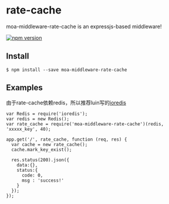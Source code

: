 # rate-cache

moa-middleware-rate-cache is an expressjs-based middleware!

[![npm version](https://badge.fury.io/js/moa-middleware-rate-cache.svg)](http://badge.fury.io/js/moa-middleware-rate-cache)

## Install

```
$ npm install --save moa-middleware-rate-cache
```

## Examples

由于rate-cache依赖redis，所以推荐luin写的[ioredis](https://github.com/luin/ioredis)

```
var Redis = require('ioredis');
var redis = new Redis();
var rate_cache = require('moa-middleware-rate-cache')(redis, 'xxxxx_key', 40);

app.get('/', rate_cache, function (req, res) {
  var cache = new rate_cache();
  cache.mark_key_exist();
  
  res.status(200).json({
    data:{},
    status:{
      code: 0,
      msg : 'success!'
    }
  });
});
```